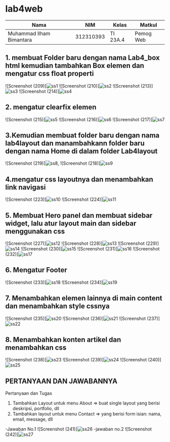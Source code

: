# lab4web
|Nama|NIM|Kelas|Matkul|
|-----|-----|-----|-----|
|Muhammad Ilham Bimantara|312310393|TI 23A.4|Pemog Web|

## 1. membuat Folder baru dengan nama Lab4_box html kemudian tambahkan Box elemen dan mengatur css float properti
![Screenshot (209)]![ss1](https://github.com/user-attachments/assets/0411660f-40ac-445f-9ed0-0292314f9c61)
![Screenshot (210)]![ss2](https://github.com/user-attachments/assets/b8afb3a9-022f-43dc-a9ce-0214fe07071c)
![Screenshot (213)]![ss3](https://github.com/user-attachments/assets/d7b0d243-e79d-4fe1-94df-eff812c62aa3)
![Screenshot (214)]![ss4](https://github.com/user-attachments/assets/5a64ad91-b875-4491-84bb-c3e5dde80f21)

## 2. mengatur clearfix elemen
![Screenshot (215)]![ss5](https://github.com/user-attachments/assets/8b3c79c1-db35-472c-bb0f-4a49c4711a43)
![Screenshot (216)]![ss6](https://github.com/user-attachments/assets/4f730aeb-a954-4ecd-b3ac-9b0b0c9d267a)
![Screenshot (217)]![ss7](https://github.com/user-attachments/assets/751c11a6-1c85-4dcc-b799-2643f61a8792)

## 3.Kemudian membuat folder baru dengan nama lab4layout dan manambahkann folder baru dengan nama Home di dalam folder Lab4layout
![Screenshot (219)]![ss8,](https://github.com/user-attachments/assets/69318d41-70b4-4a02-b1e3-09131311b453)
![Screenshot (218)]![ss9](https://github.com/user-attachments/assets/0f462c4c-4753-4e6d-9004-91ddd9964ddc)

## 4.mengatur css layoutnya dan menambahkan link navigasi
![Screenshot (223)]![ss10](https://github.com/user-attachments/assets/61322b41-dea5-4c5e-88ae-2ea238837c99)
![Screenshot (224)]![ss11](https://github.com/user-attachments/assets/358287fe-895f-4262-8d49-5eb286567643)

## 5. Membuat Hero panel dan membuat sidebar widget, lalu atur layout main dan sidebar menggunakan css
![Screenshot (227)]![ss12](https://github.com/user-attachments/assets/a126eba5-a647-449a-b6f0-6fef5b4fdbc4)
![Screenshot (228)]![ss13](https://github.com/user-attachments/assets/b9a49705-66d5-4e38-8b8e-92dee2911bfc)
![Screenshot (229)]![ss14](https://github.com/user-attachments/assets/e7abea2b-37b8-43fb-8fe3-de8d4cfb48ef)
![Screenshot (230)]![ss15](https://github.com/user-attachments/assets/f65f0ab8-0af1-4af3-8504-6e91150728d3)
![Screenshot (231)]![ss16](https://github.com/user-attachments/assets/c8259d1d-325d-40d4-a078-57d18f1c6c7b)
![Screenshot (232)]![ss17](https://github.com/user-attachments/assets/5df14e79-b4f9-4ed7-94b3-82373c1623df)

## 6. Mengatur Footer
![Screenshot (233)]![ss18](https://github.com/user-attachments/assets/089f2e93-4f7e-4cdc-8360-974b9e5be683)
![Screenshot (234)]![ss19](https://github.com/user-attachments/assets/58deb2ea-afee-420a-b153-11c471a9971f)

## 7. Menambahkan elemen lainnya di main content dan menambahkan style cssnya
![Screenshot (235)]![ss20](https://github.com/user-attachments/assets/72b81c12-fcf0-4c78-bc01-6eaf7763ad30)
![Screenshot (236)]![ss21](https://github.com/user-attachments/assets/98442949-765b-4471-bd91-05f4a6e5b293)
![Screenshot (237)]![ss22](https://github.com/user-attachments/assets/95d47244-d2ab-4cd0-a0e7-8f01703a10dd)

## 8. Menambahkan konten artikel dan menambahkan css
![Screenshot (238)]![ss23](https://github.com/user-attachments/assets/5dbde0e1-a8c6-413a-abbb-9ba0501ecf69)
![Screenshot (239)]![ss24](https://github.com/user-attachments/assets/8d07893e-69be-40d7-9b1e-6f468a16d8e7)
![Screenshot (240)]![ss25](https://github.com/user-attachments/assets/a4967d3d-ecd5-43c6-9738-2b0ee1a2a67a)

## PERTANYAAN DAN JAWABANNYA
Pertanyaan dan Tugas
1. Tambahkan Layout untuk menu About
=> buat single layout yang berisi deskripsi, portfolio, dll
2. Tambahkan layout untuk menu Contact
=> yang berisi form isian: nama, email, message, dll

-Jawaban No.1
![Screenshot (241)]![ss26](https://github.com/user-attachments/assets/2de46b32-d65b-455a-9fbd-932cbd1e622e)
-jawaban no.2
![Screenshot (242)]![ss27](https://github.com/user-attachments/assets/2cb6be74-cc2f-4f82-960f-804277f351dc)
